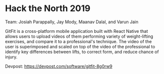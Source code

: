 # Hack the North 2019

Team: Josiah Parappally, Jay Mody, Maanav Dalal, and Varun Jain

GitFit is a cross-platform mobile application built with React Native that allows users to upload videos of them performing variety of weight-lifting exercises, and compare it to a professional's technique. The video of the user is superimposed and scaled on top of the video of the professional to identify key differences between lifts, to correct form, and reduce chance of injury.  

Devpost: https://devpost.com/software/gitfit-8g0rw9
